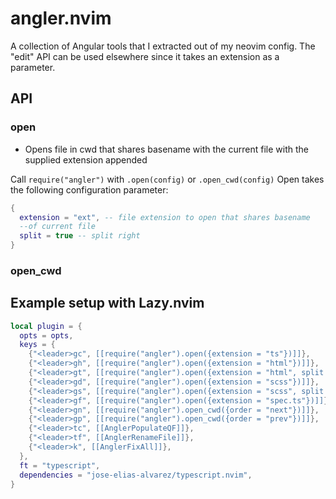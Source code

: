 # angler.nvim

A collection of Angular tools that I extracted out of my neovim config. The "edit"
API can be used elsewhere since it takes an extension as a parameter.

## API

### open

- Opens file in cwd that shares basename with the current file with the
  supplied extension appended

Call `require("angler")` with `.open(config)` or `.open_cwd(config)`
Open takes the following configuration parameter:

```lua
{
  extension = "ext", -- file extension to open that shares basename
  --of current file
  split = true -- split right
}
```

### open_cwd

## Example setup with Lazy.nvim

```lua
local plugin = {
  opts = opts,
  keys = {
    {"<leader>gc", [[require("angler").open({extension = "ts"})]]},
    {"<leader>gh", [[require("angler").open({extension = "html"})]]},
    {"<leader>gt", [[require("angler").open({extension = "html", split = true})]]},
    {"<leader>gd", [[require("angler").open({extension = "scss"})]]},
    {"<leader>gs", [[require("angler").open({extension = "scss", split = "true"})]]},
    {"<leader>gf", [[require("angler").open({extension = "spec.ts"})]]},
    {"<leader>gn", [[require("angler").open_cwd({order = "next"})]]},
    {"<leader>gp", [[require("angler").open_cwd({order = "prev"})]]},
    {"<leader>tc", [[AnglerPopulateQF]]},
    {"<leader>tf", [[AnglerRenameFile]]},
    {"<leader>k", [[AnglerFixAll]]},
  },
  ft = "typescript",
  dependencies = "jose-elias-alvarez/typescript.nvim",
}
```
